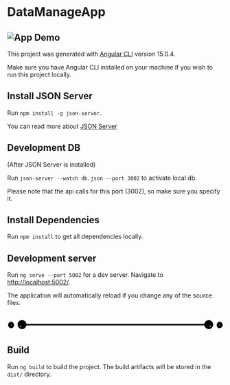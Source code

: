 # DataManageApp
## ![App Demo](src/assets/imgs/DataManageApp_Demo.gif) 

This project was generated with [Angular CLI](https://github.com/angular/angular-cli) version 15.0.4.

Make sure you have Angular CLI installed on your machine if you wish to run this project locally.

## Install JSON Server
Run `npm install -g json-server`. 

You can read more about [JSON Server](https://www.npmjs.com/package/json-server)
## Development DB
(After JSON Server is installed)

Run `json-server --watch db.json --port 3002` to activate local db. 

Please note that the api calls for this port (3002), so make sure you specify it.

## Install Dependencies
Run `npm install` to get all dependencies locally.

## Development server
Run `ng serve --port 5002` for a dev server. Navigate to [http://localhost:5002/](http://localhost:5002/).

The application will automatically reload if you change any of the source files.

## ![separator](src/assets/imgs/line-separator.png) 

## Build

Run `ng build` to build the project. The build artifacts will be stored in the `dist/` directory.

<!-- 
## Running unit tests

Run `ng test` to execute the unit tests via [Karma](https://karma-runner.github.io).
-->
